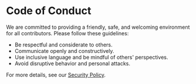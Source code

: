 # Code of Conduct

We are committed to providing a friendly, safe, and welcoming environment for all contributors. Please follow these guidelines:

- Be respectful and considerate to others.
- Communicate openly and constructively.
- Use inclusive language and be mindful of others' perspectives.
- Avoid disruptive behavior and personal attacks.

For more details, see our [Security Policy](SECURITY_POLICY.md).
